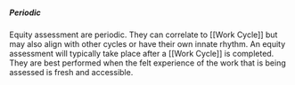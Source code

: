 ##### Periodic
Equity assessment are periodic. They can correlate to [[Work Cycle]] but may also align with other cycles or have their own innate rhythm. An equity assessment will typically take place after a [[Work Cycle]] is completed.  They are best performed when the felt experience of the work that is being assessed is fresh and accessible. 